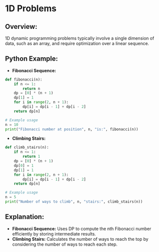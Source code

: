# **1D Problems**

## **Overview:**

1D dynamic programming problems typically involve a single dimension of data, such as an array, and require optimization over a linear sequence.

## **Python Example:**

- **Fibonacci Sequence:**

```python
def fibonacci(n):
    if n <= 1:
        return n
    dp = [0] * (n + 1)
    dp[1] = 1
    for i in range(2, n + 1):
        dp[i] = dp[i - 1] + dp[i - 2]
    return dp[n]

# Example usage
n = 10
print("Fibonacci number at position", n, "is:", fibonacci(n))
```

- **Climbing Stairs:**

```python
def climb_stairs(n):
    if n <= 1:
        return 1
    dp = [0] * (n + 1)
    dp[0] = 1
    dp[1] = 1
    for i in range(2, n + 1):
        dp[i] = dp[i - 1] + dp[i - 2]
    return dp[n]

# Example usage
n = 5
print("Number of ways to climb", n, "stairs:", climb_stairs(n))
```

## **Explanation:**
- **Fibonacci Sequence:** Uses DP to compute the nth Fibonacci number efficiently by storing intermediate results.
- **Climbing Stairs:** Calculates the number of ways to reach the top by considering the number of ways to reach each step.

